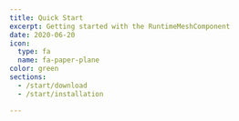 ```yaml
---
title: Quick Start
excerpt: Getting started with the RuntimeMeshComponent
date: 2020-06-20
icon:
  type: fa
  name: fa-paper-plane
color: green
sections:
  - /start/download
  - /start/installation

---
```

